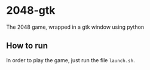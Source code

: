 # 2048-gtk
The 2048 game, wrapped in a gtk window using python

## How to run
In order to play the game, just run the file `launch.sh`.
